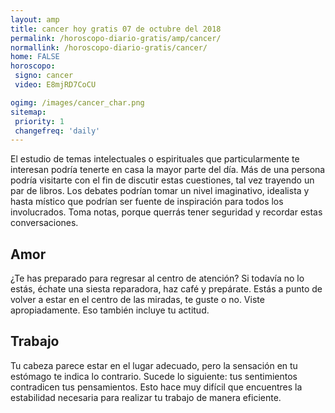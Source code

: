 ```yaml
---
layout: amp
title: cancer hoy gratis 07 de octubre del 2018 
permalink: /horoscopo-diario-gratis/amp/cancer/
normallink: /horoscopo-diario-gratis/cancer/
home: FALSE
horoscopo:
 signo: cancer
 video: E8mjRD7CoCU

ogimg: /images/cancer_char.png
sitemap:
 priority: 1
 changefreq: 'daily'
---
```



El estudio de temas intelectuales o espirituales que particularmente te interesan podría tenerte en casa la mayor parte del día. Más de una persona podría visitarte con el fin de discutir estas cuestiones, tal vez trayendo un par de libros. Los debates podrían tomar un nivel imaginativo, idealista y hasta místico que podrían ser fuente de inspiración para todos los involucrados. Toma notas, porque querrás tener seguridad y recordar estas conversaciones.

## Amor

¿Te has preparado para regresar al centro de atención? Si todavía no lo estás, échate una siesta reparadora, haz café y prepárate. Estás a punto de volver a estar en el centro de las miradas, te guste o no. Viste apropiadamente. Eso también incluye tu actitud.

## Trabajo

Tu cabeza parece estar en el lugar adecuado, pero la sensación en tu estómago te indica lo contrario. Sucede lo siguiente: tus sentimientos contradicen tus pensamientos. Esto hace muy difícil que encuentres la estabilidad necesaria para realizar tu trabajo de manera eficiente.